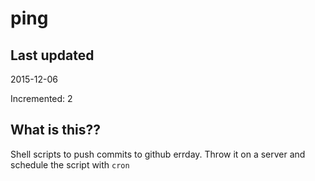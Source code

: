 # ping

## Last updated
2015-12-06

Incremented: 2

## What is this?? 
Shell scripts to push commits to github errday. Throw it on a server and schedule the script with `cron`
